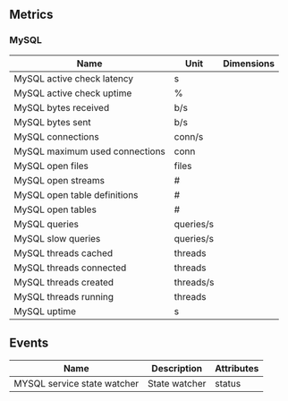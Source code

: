## Metrics

### MySQL 

| Name | Unit | Dimensions |
|------|------|------------|
| MySQL active check latency | s |  |
| MySQL active check uptime | % |  |
| MySQL bytes received | b/s |  |
| MySQL bytes sent | b/s |  |
| MySQL connections | conn/s |  |
| MySQL maximum used connections | conn |  |
| MySQL open files | files |  |
| MySQL open streams | # |  |
| MySQL open table definitions | # |  |
| MySQL open tables | # |  |
| MySQL queries | queries/s |  |
| MySQL slow queries | queries/s |  |
| MySQL threads cached | threads |  |
| MySQL threads connected | threads |  |
| MySQL threads created | threads/s |  |
| MySQL threads running | threads |  |
| MySQL uptime | s |  |

## Events

| Name | Description | Attributes |
|------|-------------|------------|
| MYSQL service state watcher | State watcher | status |

